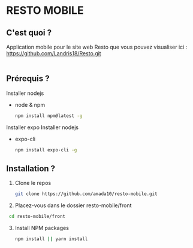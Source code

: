 # RESTO MOBILE
## C'est quoi ?<br>
Application mobile pour le site web Resto que vous pouvez visualiser ici : https://github.com/Landris18/Resto.git <br>
<br>
## Prérequis ?<br>
Installer nodejs<br>
* node & npm
  ```sh
  npm install npm@latest -g
  ```
Installer expo
Installer nodejs
* expo-cli
  ```sh
  npm install expo-cli -g
  ```
## Installation ?<br>
1. Clone le repos
   ```sh
   git clone https://github.com/amada10/resto-mobile.git
   ```
2. Placez-vous dans le dossier resto-mobile/front
  ```sh
   cd resto-mobile/front
   ```
3. Install NPM packages
   ```sh
   npm install || yarn install
   ```